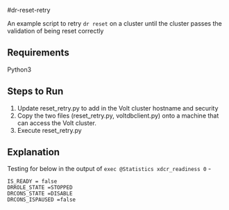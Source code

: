 #dr-reset-retry

An example script to retry `dr reset` on a cluster until the cluster passes the validation of being reset correctly

## Requirements
Python3

## Steps to Run
1. Update reset_retry.py to add in the Volt cluster hostname and security
2. Copy the two files (reset_retry.py, voltdbclient.py) onto a machine that can access the Volt cluster. 
3. Execute reset_retry.py

## Explanation
Testing for below in the output of `exec @Statistics xdcr_readiness 0` -

`IS_READY = false` \
`DRROLE_STATE =STOPPED` \
`DRCONS_STATE =DISABLE` \
`DRCONS_ISPAUSED =false`
